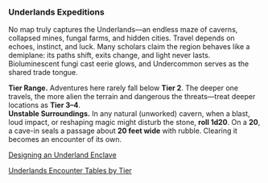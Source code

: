### Underlands Expeditions

No map truly captures the Underlands—an endless maze of caverns, collapsed mines, fungal farms, and hidden cities.
Travel depends on echoes, instinct, and luck.
Many scholars claim the region behaves like a demiplane: its paths shift, exits change, and light never lasts.
Bioluminescent fungi cast eerie glows, and Undercommon serves as the shared trade tongue.

**Tier Range.**
Adventures here rarely fall below **Tier 2**.
The deeper one travels, the more alien the terrain and dangerous the threats—treat deeper locations as **Tier 3–4**.
\
**Unstable Surroundings.**
In any natural (unworked) cavern, when a blast, loud impact, or reshaping magic might disturb the stone, **roll 1d20**.
On a **20**, a cave-in seals a passage about **20 feet wide** with rubble.
Clearing it becomes an encounter of its own.

[Designing an Underland Enclave](./Designing_an_Underland_Enclave.md)

[Underlands Encounter Tables by Tier](./Underlands_Encounter_Tables_by_Tier.md)

